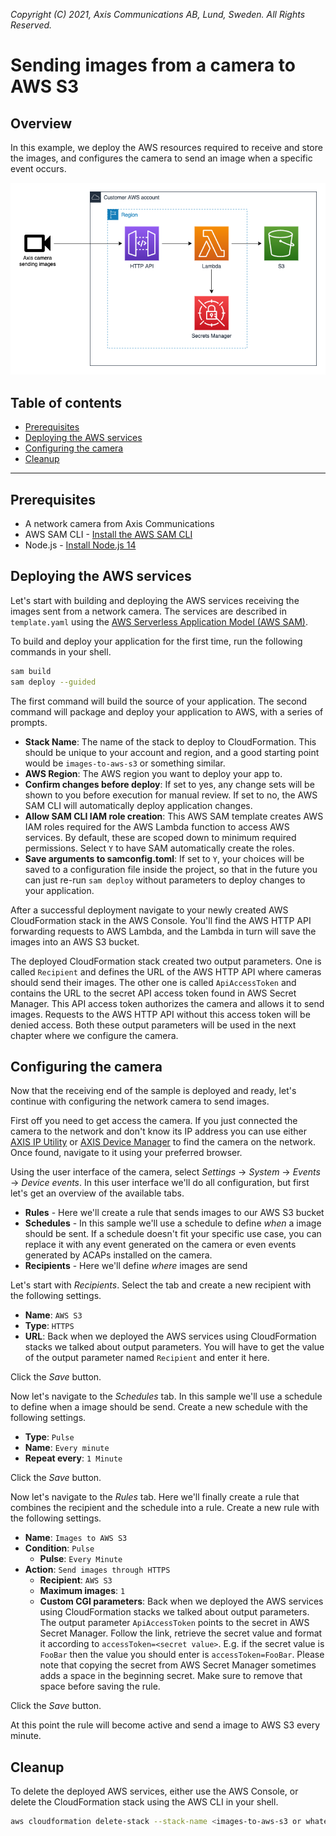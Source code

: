 *Copyright (C) 2021, Axis Communications AB, Lund, Sweden. All Rights Reserved.*

# Sending images from a camera to AWS S3

## Overview

In this example, we deploy the AWS resources required to receive and store the images, and configures the camera to send an image when a specific event occurs.

![architecture](./assets/architecture.png)

## Table of contents

- [Prerequisites](#prerequisites)
- [Deploying the AWS services](#deploying-the-aws-services)
- [Configuring the camera](#configuring-the-camera)
- [Cleanup](#cleanup)

---

## Prerequisites

* A network camera from Axis Communications
* AWS SAM CLI - [Install the AWS SAM CLI](https://docs.aws.amazon.com/serverless-application-model/latest/developerguide/serverless-sam-cli-install.html)
* Node.js - [Install Node.js 14](https://nodejs.org/en/)

## Deploying the AWS services

Let's start with building and deploying the AWS services receiving the images sent from a network camera. The services are described in `template.yaml` using the [AWS Serverless Application Model (AWS SAM)](https://docs.aws.amazon.com/serverless-application-model/latest/developerguide/what-is-sam.html).

To build and deploy your application for the first time, run the following commands in your shell.

```bash
sam build
sam deploy --guided
```

The first command will build the source of your application. The second command will package and deploy your application to AWS, with a series of prompts.

- **Stack Name**: The name of the stack to deploy to CloudFormation. This should be unique to your account and region, and a good starting point would be `images-to-aws-s3` or something similar.
- **AWS Region**: The AWS region you want to deploy your app to.
- **Confirm changes before deploy**: If set to yes, any change sets will be shown to you before execution for manual review. If set to no, the AWS SAM CLI will automatically deploy application changes.
- **Allow SAM CLI IAM role creation**: This AWS SAM template creates AWS IAM roles required for the AWS Lambda function to access AWS services. By default, these are scoped down to minimum required permissions. Select `Y` to have SAM automatically create the roles.
- **Save arguments to samconfig.toml**: If set to `Y`, your choices will be saved to a configuration file inside the project, so that in the future you can just re-run `sam deploy` without parameters to deploy changes to your application.

After a successful deployment navigate to your newly created AWS CloudFormation stack in the AWS Console. You'll find the AWS HTTP API forwarding requests to AWS Lambda, and the Lambda in turn will save the images into an AWS S3 bucket.

The deployed CloudFormation stack created two output parameters. One is called `Recipient` and defines the URL of the AWS HTTP API where cameras should send their images. The other one is called `ApiAccessToken` and contains the URL to the secret API access token found in AWS Secret Manager. This API access token authorizes the camera and allows it to send images. Requests to the AWS HTTP API without this access token will be denied access. Both these output parameters will be used in the next chapter where we configure the camera.

## Configuring the camera

Now that the receiving end of the sample is deployed and ready, let's continue with configuring the network camera to send images.

First off you need to get access the camera. If you just connected the camera to the network and don't know its IP address you can use either [AXIS IP Utility](https://www.axis.com/support/downloads/axis-ip-utility) or [AXIS Device Manager](https://www.axis.com/products/axis-device-manager) to find the camera on the network. Once found, navigate to it using your preferred browser.

Using the user interface of the camera, select *Settings* -> *System* -> *Events* -> *Device events*. In this user interface we'll do all configuration, but first let's get an overview of the available tabs.

- **Rules** - Here we'll create a rule that sends images to our AWS S3 bucket
- **Schedules** - In this sample we'll use a schedule to define *when* a image should be sent. If a schedule doesn't fit your specific use case, you can replace it with any event generated on the camera or even events generated by ACAPs installed on the camera.
- **Recipients** - Here we'll define *where* images are send

Let's start with *Recipients*. Select the tab and create a new recipient with the following settings.

- **Name**: `AWS S3`
- **Type**: `HTTPS`
- **URL**: Back when we deployed the AWS services using CloudFormation stacks we talked about output parameters. You will have to get the value of the output parameter named `Recipient` and enter it here.

Click the *Save* button.

Now let's navigate to the *Schedules* tab. In this sample we'll use a schedule to define when a image should be send. Create a new schedule with the following settings.

- **Type**: `Pulse`
- **Name**: `Every minute`
- **Repeat every**: `1 Minute`

Click the *Save* button.

Now let's navigate to the *Rules* tab. Here we'll finally create a rule that combines the recipient and the schedule into a rule. Create a new rule with the following settings.

- **Name**: `Images to AWS S3`
- **Condition**: `Pulse`
    - **Pulse**: `Every Minute`
- **Action**: `Send images through HTTPS`
    - **Recipient**: `AWS S3`
    - **Maximum images**: `1`
    - **Custom CGI parameters**: Back when we deployed the AWS services using CloudFormation stacks we talked about output parameters. The output parameter `ApiAccessToken` points to the secret in AWS Secret Manager. Follow the link, retrieve the secret value and format it according to `accessToken=<secret value>`. E.g. if the secret value is `FooBar` then the value you should enter is `accessToken=FooBar`. Please note that copying the secret from AWS Secret Manager sometimes adds a space in the beginning secret. Make sure to remove that space before saving the rule.

Click the *Save* button.

At this point the rule will become active and send a image to AWS S3 every minute.

## Cleanup

To delete the deployed AWS services, either use the AWS Console, or delete the CloudFormation stack using the AWS CLI in your shell.

```bash
aws cloudformation delete-stack --stack-name <images-to-aws-s3 or whatever you named your stack>
```

